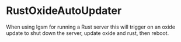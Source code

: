 # RustOxideAutoUpdater
When using lgsm for running a Rust server this will trigger on an oxide update to shut down the server, update oxide and rust, then reboot.
